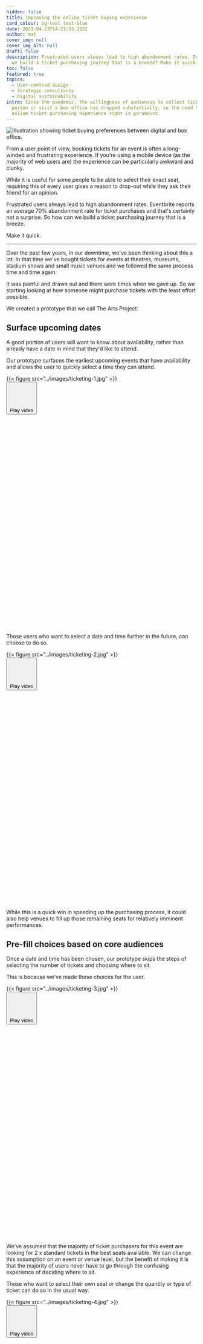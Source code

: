 ```yaml
---
hidden: false
title: Improving the online ticket buying experience
card_colour: bg-teal text-blue
date: 2021-04-23T14:23:33.332Z
author: mat
cover_img: null
cover_img_alt: null
draft: false
description: Frustrated users always lead to high abandonment rates. So how can
  we build a ticket purchasing journey that is a breeze? Make it quick.
toc: false
featured: true
topics:
  - User-centred design
  - Strategic consultancy
  - Digital sustainability
intro: Since the pandemic, the willingness of audiences to collect tickets in
  person or visit a box office has dropped substantially, so the need to get the
  online ticket purchasing experience right is paramount.
---
```


![Illustration showing ticket buying preferences between digital and box office.](../images/5-digital-tickets.jpg)

From a user point of view, booking tickets for an event is often a long-winded and frustrating experience. If you're using a mobile device (as the majority of web users are) the experience can be particularly awkward and clunky.

While it is useful for some people to be able to select their exact seat, requiring this of every user gives a reason to drop-out while they ask their friend for an opinion.

Frustrated users always lead to high abandonment rates. Eventbrite reports an average 70% abandonment rate for ticket purchases and that's certainly not a surprise. So how can we build a ticket purchasing journey that is a breeze.

Make it quick.

---

Over the past few years, in our downtime, we've been thinking about this a lot. In that time we've bought tickets for events at theatres, museums, stadium shows and small music venues and we followed the same process time and time again.

It was painful and drawn out and there were times when we gave up. So we starting looking at how someone might purchase tickets with the least effort possible.

We created a prototype that we call The Arts Project.

## Surface upcoming dates

A good portion of users will want to know about availability, rather than already have a date in mind that they'd like to attend.

Our prototype surfaces the earliest upcoming events that have availability and allows the user to quickly select a time they can attend.

<div class="relative flex justify-center section--sm" data-video-facade data-video-id="539060608" data-video-src="https://player.vimeo.com/video/539060608">
  <div class="relative" style="width:375px; height:666px;">
    {{< figure src="../images/ticketing-1.jpg"  >}}
    <div class="absolute top-0 left-0 z-10 flex items-center justify-center w-full h-full transition-opacity duration-200 pointer-events-none opacity-1" data-video-button="539060608">
      <button class="flex items-center justify-center w-24 h-24 bg-white rounded-full hover:bg-grey-lightest">
        <svg class="w-8 h-8" viewbox="0 0 32 32">
          <use xlink:href="#icon-arrow-cta" />
        </svg>
        <span class="sr-only">Play video</span>
      </button>
    </div>
    <div data-video-placeholder class="absolute top-0 left-0 hidden w-full h-full" id="placeholder-539060608"></div>
  </div>
</div>

Those users who want to select a date and time further in the future, can choose to do so.

<div class="relative flex justify-center section--sm" data-video-facade data-video-id="539079129" data-video-src="https://player.vimeo.com/video/539079129">
  <div class="relative" style="width:375px; height:666px;">
    {{< figure src="../images/ticketing-2.jpg"  >}}
    <div class="absolute top-0 left-0 z-10 flex items-center justify-center w-full h-full transition-opacity duration-200 pointer-events-none opacity-1" data-video-button="539079129">
      <button class="flex items-center justify-center w-24 h-24 bg-white rounded-full hover:bg-grey-lightest">
        <svg class="w-8 h-8" viewbox="0 0 32 32">
          <use xlink:href="#icon-arrow-cta" />
        </svg>
        <span class="sr-only">Play video</span>
      </button>
    </div>
    <div data-video-placeholder class="absolute top-0 left-0 hidden w-full h-full" id="placeholder-539079129"></div>
  </div>
</div>

While this is a quick win in speeding up the purchasing process, it could also help venues to fill up those remaining seats for relatively imminent performances.

## Pre-fill choices based on core audiences

Once a date and time has been chosen, our prototype skips the steps of selecting the number of tickets and choosing where to sit.

This is because we've made these choices for the user.

<div class="relative flex justify-center section--sm" data-video-facade data-video-id="539079259" data-video-src="https://player.vimeo.com/video/539079259">
  <div class="relative" style="width:375px; height:666px;">
    {{< figure src="../images/ticketing-3.jpg"  >}}
    <div class="absolute top-0 left-0 z-10 flex items-center justify-center w-full h-full transition-opacity duration-200 pointer-events-none opacity-1" data-video-button="539079259">
      <button class="flex items-center justify-center w-24 h-24 bg-white rounded-full hover:bg-grey-lightest">
        <svg class="w-8 h-8" viewbox="0 0 32 32">
          <use xlink:href="#icon-arrow-cta" />
        </svg>
        <span class="sr-only">Play video</span>
      </button>
    </div>
    <div data-video-placeholder class="absolute top-0 left-0 hidden w-full h-full" id="placeholder-539079259"></div>
  </div>
</div>

We've assumed that the majority of ticket purchasers for this event are looking for 2 x standard tickets in the best seats available. We can change this assumption on an event or venue level, but the benefit of making it is that the majority of users never have to go through the confusing experience of deciding where to sit.

Those who want to select their own seat or change the quantity or type of ticket can do so in the usual way.

<div class="relative flex justify-center section--sm" data-video-facade data-video-id="539079424" data-video-src="https://player.vimeo.com/video/539079424">
  <div class="relative" style="width:375px; height:666px;">
    {{< figure src="../images/ticketing-4.jpg"  >}}
    <div class="absolute top-0 left-0 z-10 flex items-center justify-center w-full h-full transition-opacity duration-200 pointer-events-none opacity-1" data-video-button="539079424">
      <button class="flex items-center justify-center w-24 h-24 bg-white rounded-full hover:bg-grey-lightest">
        <svg class="w-8 h-8" viewbox="0 0 32 32">
          <use xlink:href="#icon-arrow-cta" />
        </svg>
        <span class="sr-only">Play video</span>
      </button>
    </div>
    <div data-video-placeholder class="absolute top-0 left-0 hidden w-full h-full" id="placeholder-539079424"></div>
  </div>
</div>

## Automate personal and payment details

By this point, a user could have tickets in their basket with seats selected by clicking on just one button on the event detail page. The last thing they'll be required to do is to enter their personal and payment details. We can speed this up too.

Allowing users to authenticate through their social accounts (like Facebook, Twitter or Google) means that personal details can be pulled automatically without the need to manually enter them. It also means, if the user allows, that we can use these details to set up an account and store their information for future use and marketing purposes.

<div class="relative flex justify-center section--sm" data-video-facade data-video-id="539079457" data-video-src="https://player.vimeo.com/video/539079457">
  <div class="relative" style="width:375px; height:666px;">
    {{< figure src="../images/ticketing-5.jpg"  >}}
    <div class="absolute top-0 left-0 z-10 flex items-center justify-center w-full h-full transition-opacity duration-200 pointer-events-none opacity-1" data-video-button="539079457">
      <button class="flex items-center justify-center w-24 h-24 bg-white rounded-full hover:bg-grey-lightest">
        <svg class="w-8 h-8" viewbox="0 0 32 32">
          <use xlink:href="#icon-arrow-cta" />
        </svg>
        <span class="sr-only">Play video</span>
      </button>
    </div>
    <div data-video-placeholder class="absolute top-0 left-0 hidden w-full h-full" id="placeholder-539079457"></div>
  </div>
</div>

An even quicker solution would be to integrate Apple Pay and Google Pay which, for users of iPhone and Android devices, means we can collect both personal and payment data with zero manual input.

<div class="relative flex justify-center section--sm" data-video-facade data-video-id="539079484" data-video-src="https://player.vimeo.com/video/539079484">
  <div class="relative" style="width:375px; height:666px;">
    {{< figure src="../images/ticketing-6.jpg"  >}}
    <div class="absolute top-0 left-0 z-10 flex items-center justify-center w-full h-full transition-opacity duration-200 pointer-events-none opacity-1" data-video-button="539079484">
      <button class="flex items-center justify-center w-24 h-24 bg-white rounded-full hover:bg-grey-lightest">
        <svg class="w-8 h-8" viewbox="0 0 32 32">
          <use xlink:href="#icon-arrow-cta" />
        </svg>
        <span class="sr-only">Play video</span>
      </button>
    </div>
    <div data-video-placeholder class="absolute top-0 left-0 hidden w-full h-full" id="placeholder-539079484"></div>
  </div>
</div>

But there are still users that don't have these technologies set up, or simply don't want to use them. For them, we should make the data input process as seamless as possible, using features like auto-completing address fields.

<div class="relative flex justify-center section--sm" data-video-facade data-video-id="539079504" data-video-src="https://player.vimeo.com/video/539079504">
  <div class="relative" style="width:375px; height:666px;">
    {{< figure src="../images/ticketing-7.jpg"  >}}
    <div class="absolute top-0 left-0 z-10 flex items-center justify-center w-full h-full transition-opacity duration-200 pointer-events-none opacity-1" data-video-button="539079504">
      <button class="flex items-center justify-center w-24 h-24 bg-white rounded-full hover:bg-grey-lightest">
        <svg class="w-8 h-8" viewbox="0 0 32 32">
          <use xlink:href="#icon-arrow-cta" />
        </svg>
        <span class="sr-only">Play video</span>
      </button>
    </div>
    <div data-video-placeholder class="absolute top-0 left-0 hidden w-full h-full" id="placeholder-539079504"></div>
  </div>
</div>

## Considering up-sells

Another issue with traditional ticket purchasing journeys is up-sells. More specifically, when up-sells are promoted. Often this is an additional step (or steps) at the end of the purchasing process which, due to the frustration and fatigue the user has built up already can be another opportunity for abandonment.

In our prototype, we've still included up-sells as we know this is an important revenue stream for many venues. However, instead of forcing another step in the process, and giving the user another reason to give up, we surface them on the basket page, making assumptions about relevant quantities and products based on the basket contents.

<div class="relative flex justify-center section--sm" data-video-facade data-video-id="539079525" data-video-src="https://player.vimeo.com/video/539079525">
  <div class="relative" style="width:375px; height:666px;">
    {{< figure src="../images/ticketing-8.jpg"  >}}
    <div class="absolute top-0 left-0 z-10 flex items-center justify-center w-full h-full transition-opacity duration-200 pointer-events-none opacity-1" data-video-button="539079525">
      <button class="flex items-center justify-center w-24 h-24 bg-white rounded-full hover:bg-grey-lightest">
        <svg class="w-8 h-8" viewbox="0 0 32 32">
          <use xlink:href="#icon-arrow-cta" />
        </svg>
        <span class="sr-only">Play video</span>
      </button>
    </div>
    <div data-video-placeholder class="absolute top-0 left-0 hidden w-full h-full" id="placeholder-539079525"></div>
  </div>
</div>

All of these considerations together will deliver a ticket purchasing experience that is quick and painless and leads to lower abandonment rates and happier audiences. It may take more budget than a simple iframe integration with your chosen box office system but, providing there is a good developer API (as with Spektrix for example), the benefit of reducing cart abandonment should far outweigh the cost.